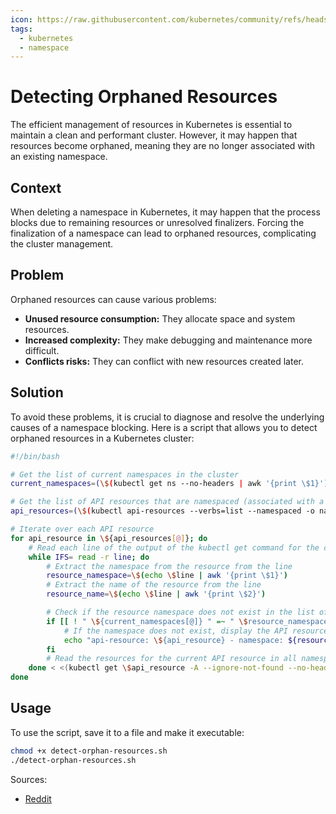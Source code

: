```yaml
---
icon: https://raw.githubusercontent.com/kubernetes/community/refs/heads/master/icons/svg/resources/unlabeled/ns.svg
tags:
  - kubernetes
  - namespace
---
```

# Detecting Orphaned Resources

The efficient management of resources in Kubernetes is essential to maintain a clean and performant cluster. 
However, it may happen that resources become orphaned, meaning they are no longer associated with an existing namespace.

## Context

When deleting a namespace in Kubernetes, it may happen that the process blocks due to remaining resources or unresolved finalizers.
Forcing the finalization of a namespace can lead to orphaned resources, complicating the cluster management.

## Problem

Orphaned resources can cause various problems:
- **Unused resource consumption:** They allocate space and system resources.
- **Increased complexity:** They make debugging and maintenance more difficult.
- **Conflicts risks:** They can conflict with new resources created later.

## Solution

To avoid these problems, it is crucial to diagnose and resolve the underlying causes of a namespace blocking.
Here is a script that allows you to detect orphaned resources in a Kubernetes cluster:

```bash
#!/bin/bash

# Get the list of current namespaces in the cluster
current_namespaces=(\$(kubectl get ns --no-headers | awk '{print \$1}'))

# Get the list of API resources that are namespaced (associated with a namespace)
api_resources=(\$(kubectl api-resources --verbs=list --namespaced -o name))

# Iterate over each API resource
for api_resource in \${api_resources[@]}; do
    # Read each line of the output of the kubectl get command for the current API resource
    while IFS= read -r line; do
        # Extract the namespace from the resource from the line
        resource_namespace=\$(echo \$line | awk '{print \$1}')
        # Extract the name of the resource from the line
        resource_name=\$(echo \$line | awk '{print \$2}')

        # Check if the resource namespace does not exist in the list of current namespaces
        if [[ ! " \${current_namespaces[@]} " =~ " \$resource_namespace " ]]; then
            # If the namespace does not exist, display the API resource, the namespace and the resource name
            echo "api-resource: \${api_resource} - namespace: ${resource_namespace} - resource name: ${resource_name}"
        fi
        # Read the resources for the current API resource in all namespaces, ignoring errors if the namespace does not exist
    done < <(kubectl get \$api_resource -A --ignore-not-found --no-headers -o custom-columns="NAMESPACE:.metadata.namespace,NAME:.metadata.name")
done
```

## Usage

To use the script, save it to a file and make it executable:

```bash
chmod +x detect-orphan-resources.sh
./detect-orphan-resources.sh
```

Sources:
* [Reddit](https://www.reddit.com/r/kubernetes/comments/1j5644x/why_you_should_not_forcefully_finalize_a/)
